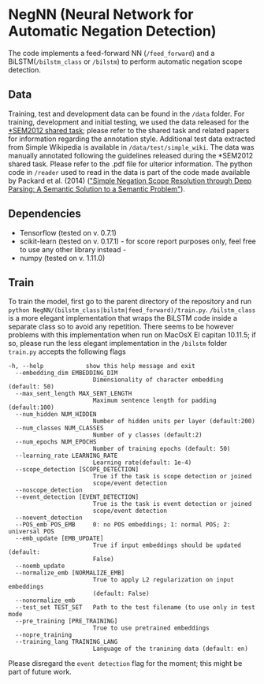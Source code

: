 # NegNN (Neural Network for Automatic Negation Detection)

The code implements a feed-forward NN (```/feed_forward```) and a BiLSTM(```/bilstm_class``` or ```/bilstm```) to perform automatic negation scope detection. 

## Data
Training, test and development data can be found in the ```/data``` folder.
For training, development and initial testing, we used the data released for the [*SEM2012 shared task](http://www.clips.ua.ac.be/sem2012-st-neg/); please refer to the shared task and related papers for information regarding the annotation style.
Additional test data extracted from Simple Wikipedia is available in ```/data/test/simple_wiki```. The data was manually annotated following the guidelines released during the *SEM2012 shared task. Please refer to the .pdf file for ulterior information.
The python code in ```/reader``` used to read in the data is part of the code made available by Packard et al. (2014) (["Simple Negation Scope Resolution through Deep Parsing: A Semantic Solution to a Semantic Problem"](https://aclweb.org/anthology/P/P14/P14-1007.pdf)).

## Dependencies
- Tensorflow (tested on v. 0.7.1)
- scikit-learn (tested on v. 0.17.1) - for score report purposes only, feel free to use any other library instead -
- numpy (tested on v. 1.11.0)

## Train
To train the model, first go to the parent directory of the repository and run ```python NegNN/(bilstm_class|bilstm|feed_forward)/train.py```. ```/bilstm_class``` is a more elegant implementation that wraps the BiLSTM code inside a separate class so to avoid any repetition. There seems to be however problems with this implementation when run on MacOsX El capitan 10.11.5; if so, please run the less elegant implementation in the ```/bilstm``` folder
```train.py``` accepts the following flags
```
-h, --help            show this help message and exit
  --embedding_dim EMBEDDING_DIM
                        Dimensionality of character embedding (default: 50)
  --max_sent_length MAX_SENT_LENGTH
                        Maximum sentence length for padding (default:100)
  --num_hidden NUM_HIDDEN
                        Number of hidden units per layer (default:200)
  --num_classes NUM_CLASSES
                        Number of y classes (default:2)
  --num_epochs NUM_EPOCHS
                        Number of training epochs (default: 50)
  --learning_rate LEARNING_RATE
                        Learning rate(default: 1e-4)
  --scope_detection [SCOPE_DETECTION]
                        True if the task is scope detection or joined
                        scope/event detection
  --noscope_detection
  --event_detection [EVENT_DETECTION]
                        True is the task is event detection or joined
                        scope/event detection
  --noevent_detection
  --POS_emb POS_EMB     0: no POS embeddings; 1: normal POS; 2: universal POS
  --emb_update [EMB_UPDATE]
                        True if input embeddings should be updated (default:
                        False)
  --noemb_update
  --normalize_emb [NORMALIZE_EMB]
                        True to apply L2 regularization on input embeddings
                        (default: False)
  --nonormalize_emb
  --test_set TEST_SET   Path to the test filename (to use only in test mode
  --pre_training [PRE_TRAINING]
                        True to use pretrained embeddings
  --nopre_training
  --training_lang TRAINING_LANG
                        Language of the tranining data (default: en)
```
Please disregard the ```event detection``` flag for the moment; this might be part of future work.



